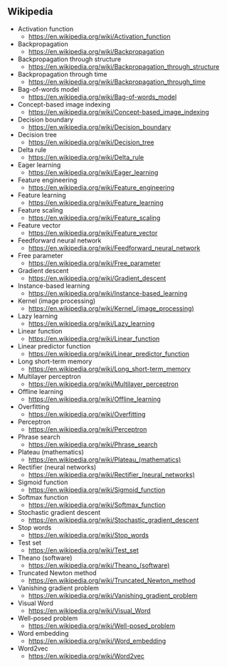 ## Wikipedia
* Activation function
  * https://en.wikipedia.org/wiki/Activation_function
* Backpropagation
  * https://en.wikipedia.org/wiki/Backpropagation
* Backpropagation through structure
  * https://en.wikipedia.org/wiki/Backpropagation_through_structure
* Backpropagation through time
  * https://en.wikipedia.org/wiki/Backpropagation_through_time
* Bag-of-words model
  * https://en.wikipedia.org/wiki/Bag-of-words_model
* Concept-based image indexing
  * https://en.wikipedia.org/wiki/Concept-based_image_indexing
* Decision boundary
  * https://en.wikipedia.org/wiki/Decision_boundary
* Decision tree
  * https://en.wikipedia.org/wiki/Decision_tree
* Delta rule
  * https://en.wikipedia.org/wiki/Delta_rule
* Eager learning
  * https://en.wikipedia.org/wiki/Eager_learning
* Feature engineering
  * https://en.wikipedia.org/wiki/Feature_engineering
* Feature learning
  * https://en.wikipedia.org/wiki/Feature_learning
* Feature scaling
  * https://en.wikipedia.org/wiki/Feature_scaling
* Feature vector
  * https://en.wikipedia.org/wiki/Feature_vector
* Feedforward neural network
  * https://en.wikipedia.org/wiki/Feedforward_neural_network
* Free parameter
  * https://en.wikipedia.org/wiki/Free_parameter
* Gradient descent
  * https://en.wikipedia.org/wiki/Gradient_descent
* Instance-based learning
  * https://en.wikipedia.org/wiki/Instance-based_learning
* Kernel (image processing)
  * https://en.wikipedia.org/wiki/Kernel_(image_processing)
* Lazy learning
  * https://en.wikipedia.org/wiki/Lazy_learning
* Linear function
  * https://en.wikipedia.org/wiki/Linear_function
* Linear predictor function
  * https://en.wikipedia.org/wiki/Linear_predictor_function
* Long short-term memory
  * https://en.wikipedia.org/wiki/Long_short-term_memory
* Multilayer perceptron
  * https://en.wikipedia.org/wiki/Multilayer_perceptron
* Offline learning
  * https://en.wikipedia.org/wiki/Offline_learning
* Overfitting
  * https://en.wikipedia.org/wiki/Overfitting
* Perceptron
  * https://en.wikipedia.org/wiki/Perceptron
* Phrase search
  * https://en.wikipedia.org/wiki/Phrase_search
* Plateau (mathematics)
  * https://en.wikipedia.org/wiki/Plateau_(mathematics)
* Rectifier (neural networks)
  * https://en.wikipedia.org/wiki/Rectifier_(neural_networks)
* Sigmoid function
  * https://en.wikipedia.org/wiki/Sigmoid_function
* Softmax function
  * https://en.wikipedia.org/wiki/Softmax_function
* Stochastic gradient descent
  * https://en.wikipedia.org/wiki/Stochastic_gradient_descent
* Stop words
  * https://en.wikipedia.org/wiki/Stop_words
* Test set
  * https://en.wikipedia.org/wiki/Test_set
* Theano (software)
  * https://en.wikipedia.org/wiki/Theano_(software)
* Truncated Newton method
  * https://en.wikipedia.org/wiki/Truncated_Newton_method
* Vanishing gradient problem
  * https://en.wikipedia.org/wiki/Vanishing_gradient_problem
* Visual Word
  * https://en.wikipedia.org/wiki/Visual_Word
* Well-posed problem
  * https://en.wikipedia.org/wiki/Well-posed_problem
* Word embedding
  * https://en.wikipedia.org/wiki/Word_embedding
* Word2vec
  * https://en.wikipedia.org/wiki/Word2vec
